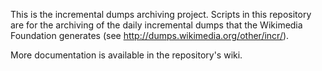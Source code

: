 This is the incremental dumps archiving project. Scripts in this repository are for the archiving of the daily incremental dumps that the Wikimedia Foundation generates (see http://dumps.wikimedia.org/other/incr/).

More documentation is available in the repository's wiki.
